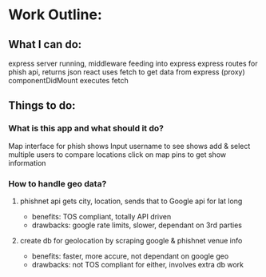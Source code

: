 # Work Outline:

## What I can do:
express server running, middleware feeding into express
express routes for phish api, returns json
react uses fetch to get data from express (proxy)
componentDidMount executes fetch


## Things to do:
### What is this app and what should it do?
Map interface for phish shows
Input username to see shows
add & select multiple users to compare locations
click on map pins to  get show information

### How to handle geo data?
1. phishnet api gets city, location, sends that to Google api for lat long
    * benefits: TOS compliant, totally API driven
    * drawbacks: google rate limits, slower, dependant on 3rd parties

2. create db for geolocation by scraping google & phishnet venue info
    * benefits: faster, more accure, not dependant on google geo
    * drawbacks: not TOS compliant for either, involves extra db work